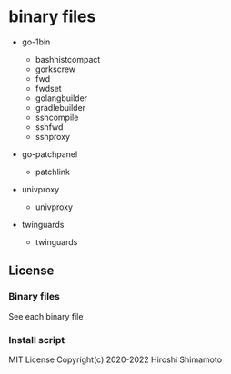 binary files
============

- go-1bin
  * bashhistcompact
  * gorkscrew
  * fwd
  * fwdset
  * golangbuilder
  * gradlebuilder
  * sshcompile
  * sshfwd
  * sshproxy

- go-patchpanel
  * patchlink

- univproxy
  * univproxy

- twinguards
  * twinguards

License
-------

### Binary files
See each binary file

### Install script
MIT License Copyright(c) 2020-2022 Hiroshi Shimamoto
